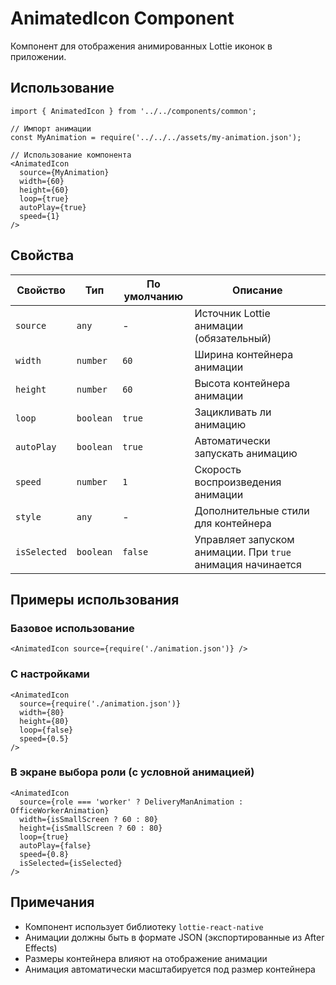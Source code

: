 # AnimatedIcon Component

Компонент для отображения анимированных Lottie иконок в приложении.

## Использование

```tsx
import { AnimatedIcon } from '../../components/common';

// Импорт анимации
const MyAnimation = require('../../../assets/my-animation.json');

// Использование компонента
<AnimatedIcon
  source={MyAnimation}
  width={60}
  height={60}
  loop={true}
  autoPlay={true}
  speed={1}
/>
```

## Свойства

| Свойство | Тип | По умолчанию | Описание |
|----------|-----|--------------|----------|
| `source` | `any` | - | Источник Lottie анимации (обязательный) |
| `width` | `number` | `60` | Ширина контейнера анимации |
| `height` | `number` | `60` | Высота контейнера анимации |
| `loop` | `boolean` | `true` | Зацикливать ли анимацию |
| `autoPlay` | `boolean` | `true` | Автоматически запускать анимацию |
| `speed` | `number` | `1` | Скорость воспроизведения анимации |
| `style` | `any` | - | Дополнительные стили для контейнера |
| `isSelected` | `boolean` | `false` | Управляет запуском анимации. При `true` анимация начинается |

## Примеры использования

### Базовое использование
```tsx
<AnimatedIcon source={require('./animation.json')} />
```

### С настройками
```tsx
<AnimatedIcon
  source={require('./animation.json')}
  width={80}
  height={80}
  loop={false}
  speed={0.5}
/>
```

### В экране выбора роли (с условной анимацией)
```tsx
<AnimatedIcon
  source={role === 'worker' ? DeliveryManAnimation : OfficeWorkerAnimation}
  width={isSmallScreen ? 60 : 80}
  height={isSmallScreen ? 60 : 80}
  loop={true}
  autoPlay={false}
  speed={0.8}
  isSelected={isSelected}
/>
```

## Примечания

- Компонент использует библиотеку `lottie-react-native`
- Анимации должны быть в формате JSON (экспортированные из After Effects)
- Размеры контейнера влияют на отображение анимации
- Анимация автоматически масштабируется под размер контейнера
